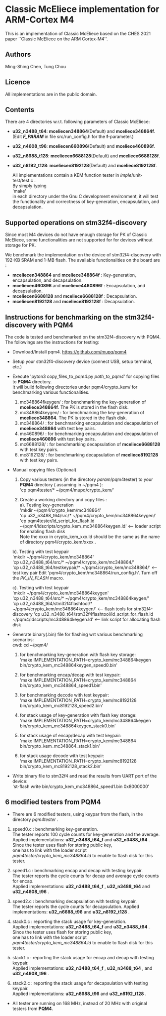 # Classic McEliece implementation for ARM-Cortex M4

This is an implementation of Classic McEliece based on the CHES 2021 paper
``Classic McEliece on the ARM Cortex-M4''.

## Authors

Ming-Shing Chen, Tung Chou

## Licence

All implementations are in the public domain.


## Contents

There are 4 directories w.r.t. following parameters of Classic McEliece:
- **u32_n3488_t64**: **mceliecen348864**(Default) and **mceliece348864f**. (Edit **_F_PARAM_** in file src/run_config.h for the **f**-parameter.)
- **u32_n4608_t96**: **mceliecen660896**(Default) and **mceliece460896f**. 
- **u32_n6688_t128**: **mceliecen6688128**(Default) and **mceliece6688128f**. 
- **u32_n8192_t128**: **mceliecen8192128**(Default) and **mceliece8192128f**. 


  All implementations contain a KEM function tester in *imple*/unit-test/test.c .  
  By simply typing  
  'make'  
  in each directory under the Gnu C development environment, it will test
  the functionality and correctness of key-generation, encapsulation, and decapsulation.  

## Supported operations on stm32f4-discovery

 Since most M4 devices do not have enough storage for PK of Classic McEliece,
 some functionalities are not supported for for devices without storage for PK.


We benchmark the implementation on the device of stm32f4-discovery with 192-KB SRAM and 1-MB flash.
The available functionalities on the board are :
- **mceliecen348864** and **mceliece348864f** : Key-generation, encapsulation, and decapsulation.
- **mceliecen460896** and **mceliece4460896f** : Encapsulation, and decapsulation.
- **mceliecen6688128** and **mceliece6688128f** : Decapsulation.
- **mceliecen8192128** and **mceliece8192128f** : Decapsulation.



## Instructions for benchmarking on the stm32f4-discovery with **PQM4**

The code is tested and benchmarked on the stm32f4-discovery with PQM4.
The followings are the instructions for testing:


- Download/Install pqm4. https://github.com/mupq/pqm4


- Setup your stm32f4-discovery device (connect USB, setup terminal, etc.)


- Execute 'pyton3 copy_files_to_pqm4.py *path_to_pqm4*' for copying files to **PQM4** directory.  
  It will build following directories under pqm4/crypto_kem/ for benchmarking various functionalities.
  1. mc348864fkeygen/ : for benchmarking the key-generation of **mceliece348864f**. The PK is stored in the flash disk.
  2. mc348864keygen/ : for benchmarking the key-generation of **mceliece348864**. The PK is stored in the flash disk.
  3. mc348864/ : for benchmarking encapsulation and decapsulation of **mceliece348864** with test key pairs.
  4. mc460896/ : for benchmarking encapsulation and decapsulation of **mceliece460896** with test key pairs.
  5. mc6688128/ : for benchmarking decapsulation of **mceliece6688128** with test key pairs.
  6. mc8192128/ : for benchmarking decapsulation of **mceliece8192128** with test key pairs.


- Manual copying files (Optional)
  1. Copy various testers (in the directory *param*/pqm4tester) to your **PQM4** directory ( assuming in ~/pqm4 ):  
    'cp pqm4tester/* ~/pqm4/mupq/crypto_kem/'  

  2. Create a working directory and copy files :  
    a). Testing key-generation  
    'mkdir ~/pqm4/crypto_kem/mc348864'  
    'cp u32_n3488_t64/src/* ~/pqm4/crypto_kem/mc348864keygen/'  
    'cp pqm4tester/ld_script_for_flash.ld ~/pqm4/ldscripts/crypto_kem_mc348864keygen.ld' <-- loader script for enabling flash disk  
    Note the xxxx in crypto_kem_xxx.ld should be the same as the name of directory pqm4/crypto_kem/xxxx .   

    b). Testing with test keypair  
    'mkdir ~/pqm4/crypto_kem/mc348864'  
    'cp u32_n3488_t64/src/* ~/pqm4/crypto_kem/mc348864/'  
    'cp u32_n3488_t64/testkeypair/* ~/pqm4/crypto_kem/mc348864/'   <-- test key pair
     Edit 'pqm4/crypto_kem/mc348864/run_config.h'. Turn off the *_PK_IN_FLASH_* macro.

    c). Testing with test keypair  
    'mkdir ~/pqm4/crypto_kem/mc348864keygen'  
    'cp u32_n3488_t64/src/* ~/pqm4/crypto_kem/mc348864keygen/'  
    'cp u32_n3488_t64/stm32f4flashtool/* ~/pqm4/crypto_kem/mc348864keygen/'   <-- flash tools for stm32f4-discovery
    'cp u32_n3488_t64/stm32f4flashtool/ld_script_for_flash.ld ~/pqm4/ldscripts/mc348864keygen.ld'  <-- link script for allocating flash disk


- Generate binary(.bin) file for flashing  wrt various benchmarking scenarios:  
    cwd:   cd ~/pqm4/  
    1. for benchmarking key-generation with flash key storage:  
    'make IMPLEMENTATION_PATH=crypto_kem/mc348864keygen bin/crypto_kem_mc348864keygen_speed0.bin'  
    2. for benchmarking encap/decap with test keypair:  
    'make IMPLEMENTATION_PATH=crypto_kem/mc348864 bin/crypto_kem_mc348864_speed1.bin'  
    3. for benchmarking decode with test keypair:  
    'make IMPLEMENTATION_PATH=crypto_kem/mc8192128 bin/crypto_kem_mc8192128_speed2.bin'  

    4. for stack usage of key-generation with flash key storage:  
    'make IMPLEMENTATION_PATH=crypto_kem/mc348864keygen bin/crypto_kem_mc348864keygen_stack0.bin'  
    5. for stack usage of encap/decap with test keypair:  
    'make IMPLEMENTATION_PATH=crypto_kem/mc348864 bin/crypto_kem_mc348864_stack1.bin'  
    6. for stack usage decode with test keypair:  
    'make IMPLEMENTATION_PATH=crypto_kem/mc8192128 bin/crypto_kem_mc8192128_stack2.bin'  


- Write binary file to stm32f4 and read the results from UART port of the device:  
  'st-flash write bin/crypto_kem_mc348864_speed1.bin 0x8000000'  



## 6 modified testers from **PQM4**
  - There are 6 modified testers, using keypar from the flash, in the directory *pqm4tester* .

  1. speed0.c : benchmarking key-generation.  
     The tester reports 100 cycle counts for key-generation and the average.  
     Applied implementations: **u32_n3488_t64_f** and **u32_n3488_t64** .   
     Since the tester uses flash for storing public key,  
     one has to link with the loader script *pqm4tester/crypto_kem_mc348864.ld* to enable to flash disk for this tester.  

  2. speed1.c : benchmarking encap and decap with testing keypair.  
     The tester reports the cycle counts for decap and  average cycle counts for encap.  
     Applied implementations: **u32_n3488_t64_f** ,  **u32_n3488_t64** and **u32_n4608_t96** .   
      
  3. speed2.c : benchmarking decapsulation with testing keypair.  
     The tester reports the cycle counts for decapsulation. 
     Applied implementations: **u32_n6688_t96** and **u32_n8192_t128** .   

  4. stack0.c : reporting the stack usage for key-generation.  
     Applied implementations: **u32_n3488_t64_f** and **u32_n3488_t64** .   
     Since the tester uses flash for storing public key,  
     one has to link with the loader script *pqm4tester/crypto_kem_mc348864.ld* to enable to flash disk for this tester.  

  5. stack1.c : reporting the stack usage for encap and decap with testing keypair.  
     Applied implementations: **u32_n3488_t64_f** , **u32_n3488_t64** , and **u32_n4608_t96** .   

  6. stack2.c : reporting the stack usage for decapsulation with testing keypair.   
     Applied implementations: **u32_n6688_t96** and **u32_n8192_t128** .   

  - All tester are running on 168 MHz, instead of 20 MHz with original testers from **PQM4**.


